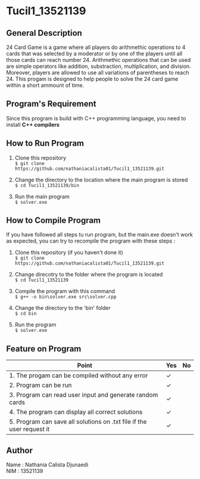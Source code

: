 # Tucil1_13521139

## **General Description** 

24 Card Game is a game where all players do arithmethic operations to 4 cards that was selected by a moderator or by one of the players until all those cards can reach number 24. Arithmethic operations that can be used are simple operators like addition, substraction, multiplication, and division. Moreover, players are allowed to use all variations of parentheses to reach 24. This progam is designed to help people to solve the 24 card game within a short ammount of time. 

## **Program's Requirement**
Since this program is build with C++ programming language, you need to install **C++ compilers**

## **How to Run Program** 

1. Clone this repository <br>
`$ git clone https://github.com/nathaniacalista01/Tucil1_13521139.git `

2. Change the directory to the location where the main program is stored <br>
`$ cd Tucil1_13521139/bin `

3. Run the main program  <br>
`$ solver.exe`

## **How to Compile Program**
If you have followed all steps tu run program, but the main.exe doesn't work as expected, you can try to recompile the program with these steps : 

1. Clone this repository (if you haven't done it)<br>
`$ git clone https://github.com/nathaniacalista01/Tucil1_13521139.git `

2. Change direcotry to the folder where the program is located <br>
`$ cd Tucil1_13521139`

3. Compile the program with this command <br>
`$ g++ -o bin\solver.exe src\solver.cpp`

4. Change the directory to the 'bin' folder <br>
`$ cd bin`

5. Run the program <br>
`$ solver.exe`

## **Feature on Program**

| Point | Yes | No |
|-----|-----|------|
|1. The progam can be compiled without any error | &check; | |
|2. Program can be run | &check; | |
|3. Program can read user input and generate random cards | &check; | |
|4. The program can display all correct solutions | &check; | |
|5. Program can save all solutions on .txt file if the user request it | &check; | |

## **Author** 

Name : Nathania Calista Djunaedi <br>
NIM : 13521139

